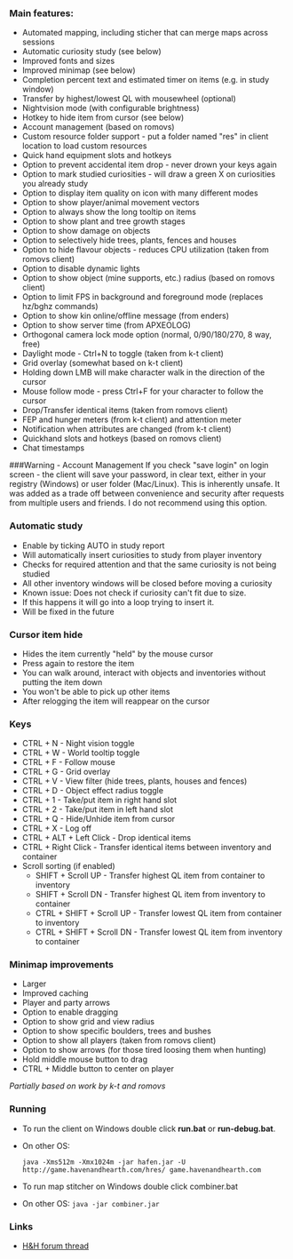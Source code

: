### Main features:

* Automated mapping, including sticher that can merge maps across sessions
* Automatic curiosity study (see below)
* Improved fonts and sizes
* Improved minimap (see below)
* Completion percent text and estimated timer on items (e.g. in study window)
* Transfer by highest/lowest QL with mousewheel (optional)
* Nightvision mode (with configurable brightness)
* Hotkey to hide item from cursor (see below)
* Account management (based on romovs)
* Custom resource folder support - put a folder named "res" in client location to load custom resources
* Quick hand equipment slots and hotkeys
* Option to prevent accidental item drop - never drown your keys again
* Option to mark studied curiosities - will draw a green X on curiosities you already study
* Option to display item quality on icon with many different modes
* Option to show player/animal movement vectors
* Option to always show the long tooltip on items
* Option to show plant and tree growth stages
* Option to show damage on objects
* Option to selectively hide trees, plants, fences and houses
* Option to hide flavour objects - reduces CPU utilization (taken from romovs client)
* Option to disable dynamic lights
* Option to show object (mine supports, etc.) radius (based on romovs client)
* Option to limit FPS in background and foreground mode (replaces hz/bghz commands)
* Option to show kin online/offline message (from enders)
* Option to show server time (from APXEOLOG)
* Orthogonal camera lock mode option (normal, 0/90/180/270, 8 way, free)
* Daylight mode - Ctrl+N to toggle (taken from k-t client)
* Grid overlay (somewhat based on k-t client)
* Holding down LMB will make character walk in the direction of the cursor
* Mouse follow mode - press Ctrl+F for your character to follow the cursor
* Drop/Transfer identical items (taken from romovs client)
* FEP and hunger meters (from k-t client) and attention meter
* Notification when attributes are changed (from k-t client)
* Quickhand slots and hotkeys (based on romovs client)
* Chat timestamps

###Warning - Account Management
If you check "save login" on login screen - the client will save your password, in clear text, either in your registry (Windows) or user folder (Mac/Linux).
This is inherently unsafe. It was added as a trade off between convenience and security after requests from multiple users and friends.
I do not recommend using this option.


### Automatic study
* Enable by ticking AUTO in study report
* Will automatically insert curiosities to study from player inventory
* Checks for required attention and that the same curiosity is not being studied
* All other inventory windows will be closed before moving a curiosity
* Known issue: Does not check if curiosity can't fit due to size.
 * If this happens it will go into a loop trying to insert it.
 * Will be fixed in the future

### Cursor item hide
* Hides the item currently "held" by the mouse cursor
* Press again to restore the item
* You can walk around, interact with objects and inventories without putting the item down
* You won't be able to pick up other items
* After relogging the item will reappear on the cursor

### Keys
* CTRL + N - Night vision toggle
* CTRL + W - World tooltip toggle
* CTRL + F - Follow mouse
* CTRL + G - Grid overlay
* CTRL + V - View filter (hide trees, plants, houses and fences)
* CTRL + D - Object effect radius toggle
* CTRL + 1 - Take/put item in right hand slot
* CTRL + 2 - Take/put item in left hand slot
* CTRL + Q - Hide/Unhide item from cursor
* CTRL + X - Log off
* CTRL + ALT + Left Click - Drop identical items
* CTRL + Right Click - Transfer identical items between inventory and container
* Scroll sorting (if enabled)
  * SHIFT + Scroll UP - Transfer highest QL item from container to inventory
  * SHIFT + Scroll DN - Transfer highest QL item from inventory to container
  * CTRL + SHIFT + Scroll UP - Transfer lowest QL item from container to inventory
  * CTRL + SHIFT + Scroll DN - Transfer lowest QL item from inventory to container

### Minimap improvements
* Larger
* Improved caching
* Player and party arrows
* Option to enable dragging
* Option to show grid and view radius
* Option to show specific boulders, trees and bushes
* Option to show all players (taken from romovs client)
* Option to show arrows (for those tired loosing them when hunting)
* Hold middle mouse button to drag
* CTRL + Middle button to center on player

*Partially based on work by k-t and romovs*

### Running

* To run the client on Windows double click **run.bat** or **run-debug.bat**.
* On other OS: 
  
  ```java -Xms512m -Xmx1024m -jar hafen.jar -U http://game.havenandhearth.com/hres/ game.havenandhearth.com```

* To run map stitcher on Windows double click combiner.bat 
* On other OS: ```java -jar combiner.jar```

### Links

* [H&H forum thread](http://www.havenandhearth.com/forum/viewtopic.php?f=49&t=40945)
